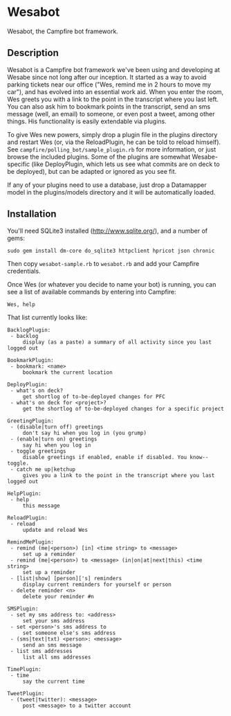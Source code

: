 Wesabot
=======

Wesabot, the Campfire bot framework.

Description
-----------
Wesabot is a Campfire bot framework we've been using and developing at Wesabe since not long after our inception. It started as a way to avoid parking tickets near our office ("Wes, remind me in 2 hours to move my car"), and has evolved into an essential work aid. When you enter the room, Wes greets you with a link to the point in the transcript where you last left. You can also ask him to bookmark points in the transcript, send an sms message (well, an email) to someone, or even post a tweet, among other things. His functionality is easily extendable via plugins.

To give Wes new powers, simply drop a plugin file in the plugins directory and restart Wes (or, via the ReloadPlugin, he can be told to reload himself). See `campfire/polling_bot/sample_plugin.rb` for more information, or just browse the included plugins. Some of the plugins are somewhat Wesabe-specific (like DeployPlugin, which lets us see what commits are on deck to be deployed), but can be adapted or ignored as you see fit.

If any of your plugins need to use a database, just drop a Datamapper model in the plugins/models directory and it will be automatically loaded.

Installation
------------

You'll need SQLite3 installed (http://www.sqlite.org/), and a number of gems:

    sudo gem install dm-core do_sqlite3 httpclient hpricot json chronic
  
Then copy `wesabot-sample.rb` to `wesabot.rb` and add your Campfire credentials.

Once Wes (or whatever you decide to name your bot) is running, you can see a list of available commands by entering into Campfire:

    Wes, help
    
That list currently looks like:


    BacklogPlugin:
     - backlog
         display (as a paste) a summary of all activity since you last logged out

    BookmarkPlugin:
     - bookmark: <name>
         bookmark the current location

    DeployPlugin:
     - what's on deck?
         get shortlog of to-be-deployed changes for PFC
     - what's on deck for <project>?
         get the shortlog of to-be-deployed changes for a specific project

    GreetingPlugin:
     - (disable|turn off) greetings
         don't say hi when you log in (you grump)
     - (enable|turn on) greetings
         say hi when you log in
     - toggle greetings
         disable greetings if enabled, enable if disabled. You know--toggle.
     - catch me up|ketchup
         gives you a link to the point in the transcript where you last logged out

    HelpPlugin:
     - help
         this message

    ReloadPlugin:
     - reload
         update and reload Wes

    RemindMePlugin:
     - remind (me|<person>) [in] <time string> to <message>
         set up a reminder
     - remind (me|<person>) to <message> (in|on|at|next|this) <time string>
         set up a reminder
     - [list|show] [person]['s] reminders
         display current reminders for yourself or person
     - delete reminder <n>
         delete your reminder #n

    SMSPlugin:
     - set my sms address to: <address>
         set your sms address
     - set <person>'s sms address to
         set someone else's sms address
     - (sms|text|txt) <person>: <message>
         send an sms message
     - list sms addresses
         list all sms addresses

    TimePlugin:
     - time
         say the current time

    TweetPlugin:
     - (tweet|twitter): <message>
         post <message> to a twitter account

